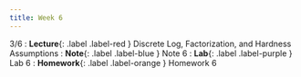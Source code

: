 ```yaml
---
title: Week 6
---
```


3/6
: **Lecture**{: .label .label-red } Discrete Log, Factorization, and Hardness Assumptions
: **Note**{: .label .label-blue } Note 6
: **Lab**{: .label .label-purple } Lab 6
: **Homework**{: .label .label-orange } Homework 6
